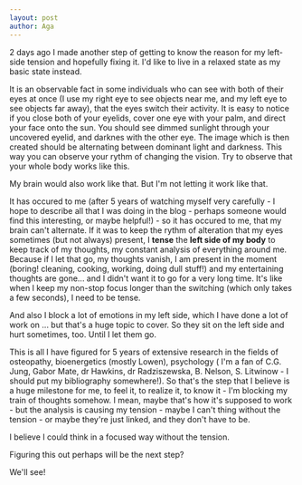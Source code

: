 ```yaml
---
layout: post
author: Aga
---
```

2 days ago I made another step of getting to know the reason for my left-side tension and hopefully fixing it. I'd like to live in a relaxed state as my basic state instead.

It is an observable fact in some individuals who can see with both of their eyes at once (I use my right eye to see objects near me, and my left eye to see objects far away), that the eyes switch their activity. It is easy to notice if you close both of your eyelids, cover one eye with your palm, and direct your face onto the sun. You should see dimmed sunlight through your uncovered eyelid, and darknes with the other eye. The image which is then created should be alternating between dominant light and darkness. This way you can observe your rythm of changing the vision. Try to observe that your whole body works like this.

My brain would also work like that. But I'm not letting it work like that.

It has occured to me (after 5 years of watching myself very carefully - I hope to describe all that I was doing in the blog - perhaps someone would find this interesting, or maybe helpful!) - so it has occured to me, that my brain can't alternate. If it was to keep the rythm of alteration that my eyes sometimes (but not always) present, I **tense** the **left side of my body** to keep track of my thoughts, my constant analysis of everything around me. Because if I let that go, my thoughts vanish, I am present in the moment (boring! cleaning, cooking, working, doing dull stuff!) and my entertaining thoughts are gone... and I didn't want it to go for a very long time. It's like when I keep my non-stop focus longer than the switching (which only takes a few seconds), I need to be tense.

And also I block a lot of emotions in my left side, which I have done a lot of work on ... but that's a huge topic to cover. So they sit on the left side and hurt sometimes, too. Until I let them go.

This is all I have figured for 5 years of extensive research in the fields of osteopathy, bioenergetics (mostly Lowen), psychology ( I'm a fan of C.G. Jung, Gabor Mate, dr Hawkins, dr Radziszewska, B. Nelson, S. Litwinow - I should put my bibliography somewhere!). So that's the step that I believe is a huge milestone for me, to feel it, to realize it, to know it - I'm blocking my train of thoughts somehow. I mean, maybe that's how it's supposed to work - but the analysis is causing my tension - maybe I can't thing without the tension - or maybe they're just linked, and they don't have to be.

I believe I could think in a focused way without the tension. 

Figuring this out perhaps will be the next step?

We'll see!
